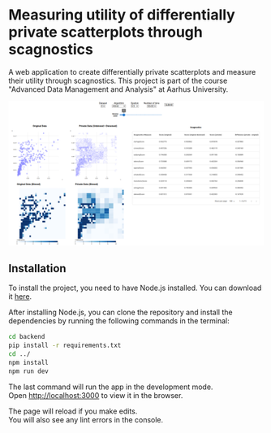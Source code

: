 # Measuring utility of differentially private scatterplots through scagnostics
A web application to create differentially private scatterplots and measure their utility through scagnostics. This project is part of the course "Advanced Data Management and Analysis" at Aarhus University. 

![Screenshot](system_screenshot.png)

## Installation
To install the project, you need to have Node.js installed. You can download it [here](https://nodejs.org/en/download/).

After installing Node.js, you can clone the repository and install the dependencies by running the following commands in the terminal:

```bash
cd backend
pip install -r requirements.txt
cd ../
npm install
npm run dev

```

The last command will run the app in the development mode.\
Open [http://localhost:3000](http://localhost:3000) to view it in the browser.

The page will reload if you make edits.\
You will also see any lint errors in the console.
